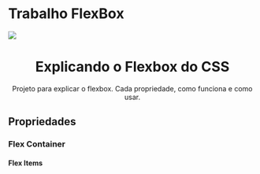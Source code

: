 # Trabalho FlexBox 
<img src="banner.png">
<h1 align="center">Explicando o Flexbox do CSS</h1>
<p align="center"> Projeto para explicar o flexbox. Cada propriedade, como funciona e como usar.
<h2>Propriedades</h2>
<h3 height="35px">Flex Container</h3>
<h4 height="35px">Flex Items</h4>
